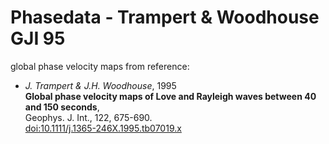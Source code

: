 # Phasedata - Trampert & Woodhouse GJI 95


global phase velocity maps from reference:

* *J. Trampert & J.H. Woodhouse*, 1995<br>
  **Global phase velocity maps of Love and Rayleigh waves between 40 and 150 seconds**,<br>
  Geophys. J. Int., 122, 675-690.<br>
  [doi:10.1111/j.1365-246X.1995.tb07019.x](https://doi.org/10.1111/j.1365-246X.1995.tb07019.x)



